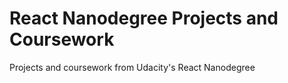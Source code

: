 # React Nanodegree Projects and Coursework

Projects and coursework from Udacity's React Nanodegree
